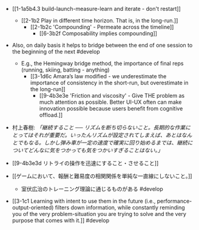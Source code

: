 - [[1-1a5b4.3 build-launch-measure-learn and iterate - don't restart]]
	- [[2-1b2 Play in different time horizon. That is, in the long-run.]]
		- [[2-1b2c 'Compounding' - Permeate across the timeline]]
			- [[6-3b2f Composability implies compounding]]

- Also, on daily basis it helps to bridge between the end of one session to the beginning of the next #develop
	- E.g., the Hemingway bridge method, the importance of final reps (running, skiing, batting - anything)
		- [[3-1d6c Amara’s law modified - we underestimate the importance of consistency in the short-run, but overestimate in the long-run]]
			- [[9-4b3e3e 'Friction and viscosity' - Give THE problem as much attention as possible. Better UI-UX often can make innovation possible because users benefit from cognitive offload.]]

- 村上春樹:
	*「継続すること ── リズムを断ち切らないこと。長期的な作業にとってはそれが重要だ。いったんリズムが設定されてしまえば、あとはなんとでもなる。しかし弾み車が一定の速度で確実に回り始めるまでは、継続についてどんなに気をつかっても気をつかいすぎることはない。」*

- [[9-4b3e3d リトライの操作を迅速にすること・させること]]
- [[ゲームにおいて、報酬と難易度の相関関係を単純な一直線にしないこと。]]
	- 室伏広治のトレーニング理論に通じるものがある #develop 

- [[3-1c1 Learning with intent to use them in the future (i.e., performance-output-oriented) filters down information, while constantly reminding you of the very problem-situation you are trying to solve and the very purpose that comes with it.]] #develop
